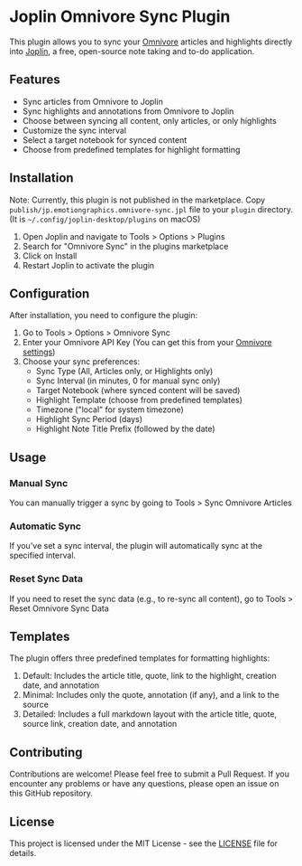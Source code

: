# Joplin Omnivore Sync Plugin

This plugin allows you to sync your [Omnivore](https://omnivore.app/) articles and highlights directly into [Joplin](https://joplinapp.org/), a free, open-source note taking and to-do application.

## Features

- Sync articles from Omnivore to Joplin
- Sync highlights and annotations from Omnivore to Joplin
- Choose between syncing all content, only articles, or only highlights
- Customize the sync interval
- Select a target notebook for synced content
- Choose from predefined templates for highlight formatting

## Installation

Note: Currently, this plugin is not published in the marketplace.
Copy `publish/jp.emotiongraphics.omnivore-sync.jpl` file to your `plugin` directory.
(It is `~/.config/joplin-desktop/plugins` on macOS)

1. Open Joplin and navigate to Tools > Options > Plugins
2. Search for "Omnivore Sync" in the plugins marketplace
3. Click on Install
4. Restart Joplin to activate the plugin

## Configuration

After installation, you need to configure the plugin:

1. Go to Tools > Options > Omnivore Sync
2. Enter your Omnivore API Key (You can get this from your [Omnivore settings](https://omnivore.app/settings/api))
3. Choose your sync preferences:
   - Sync Type (All, Articles only, or Highlights only)
   - Sync Interval (in minutes, 0 for manual sync only)
   - Target Notebook (where synced content will be saved)
   - Highlight Template (choose from predefined templates)
   - Timezone ("local" for system timezone)
   - Highlight Sync Period (days)
   - Highlight Note Title Prefix (followed by the date)

## Usage

### Manual Sync

You can manually trigger a sync by going to Tools > Sync Omnivore Articles

### Automatic Sync

If you've set a sync interval, the plugin will automatically sync at the specified interval.

### Reset Sync Data

If you need to reset the sync data (e.g., to re-sync all content), go to Tools > Reset Omnivore Sync Data

## Templates

The plugin offers three predefined templates for formatting highlights:

1. Default: Includes the article title, quote, link to the highlight, creation date, and annotation
2. Minimal: Includes only the quote, annotation (if any), and a link to the source
3. Detailed: Includes a full markdown layout with the article title, quote, source link, creation date, and annotation

## Contributing

Contributions are welcome! Please feel free to submit a Pull Request. If you encounter any problems or have any questions, please open an issue on this GitHub repository.

## License

This project is licensed under the MIT License - see the [LICENSE](LICENSE) file for details.
